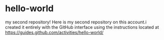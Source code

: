 # hello-world
my second repository!
Here is my second repository on this account.i created it entirely with the GitHub interface using the instructions located at 
https://guides.github.com/activities/hello-world/

